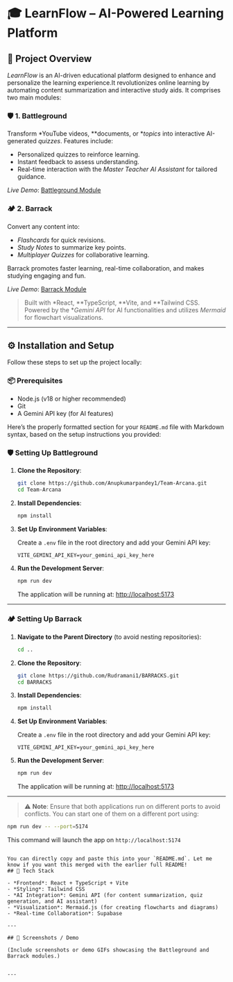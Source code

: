 # 🎓 LearnFlow – AI-Powered Learning Platform

## 📌 Project Overview

*LearnFlow* is an AI-driven educational platform designed to enhance and personalize the learning experience.It revolutionizes online learning by automating content summarization and interactive study aids. It comprises two main modules:

### 🛡 1. Battleground
Transform *YouTube videos, **documents, or **topics* into interactive AI-generated *quizzes*. Features include:
- Personalized quizzes to reinforce learning.
- Instant feedback to assess understanding.
- Real-time interaction with the *Master Teacher AI Assistant* for tailored guidance.

*Live Demo*: [Battleground Module](https://learnflowai1.netlify.app/)

### 🏕 2. Barrack
Convert any content into:
- *Flashcards* for quick revisions.
- *Study Notes* to summarize key points.
- *Multiplayer Quizzes* for collaborative learning.

Barrack promotes faster learning, real-time collaboration, and makes studying engaging and fun.

*Live Demo*: [Barrack Module](https://learnflowai2.netlify.app/)

> Built with *React, **TypeScript, **Vite, and **Tailwind CSS. Powered by the **Gemini API* for AI functionalities and utilizes *Mermaid* for flowchart visualizations.

---

## ⚙ Installation and Setup

Follow these steps to set up the project locally:

### 📦 Prerequisites
- Node.js (v18 or higher recommended)
- Git
- A Gemini API key (for AI features)

Here’s the properly formatted section for your `README.md` file with Markdown syntax, based on the setup instructions you provided:

### 🛡️ Setting Up Battleground

1. **Clone the Repository**:
   ```bash
   git clone https://github.com/Anupkumarpandey1/Team-Arcana.git
   cd Team-Arcana
   ```

2. **Install Dependencies**:
   ```bash
   npm install
   ```

3. **Set Up Environment Variables**:

   Create a `.env` file in the root directory and add your Gemini API key:
   ```env
   VITE_GEMINI_API_KEY=your_gemini_api_key_here
   ```

4. **Run the Development Server**:
   ```bash
   npm run dev
   ```

   The application will be running at: [http://localhost:5173](http://localhost:5173)

---

### 🏕️ Setting Up Barrack

1. **Navigate to the Parent Directory** (to avoid nesting repositories):
   ```bash
   cd ..
   ```

2. **Clone the Repository**:
   ```bash
   git clone https://github.com/Rudramani1/BARRACKS.git
   cd BARRACKS
   ```

3. **Install Dependencies**:
   ```bash
   npm install
   ```

4. **Set Up Environment Variables**:

   Create a `.env` file in the root directory and add your Gemini API key:
   ```env
   VITE_GEMINI_API_KEY=your_gemini_api_key_here
   ```

5. **Run the Development Server**:
   ```bash
   npm run dev
   ```

   The application will be running at: [http://localhost:5173](http://localhost:5173)

---

> ⚠️ **Note**: Ensure that both applications run on different ports to avoid conflicts. You can start one of them on a different port using:
```bash
npm run dev -- --port=5174
```
This command will launch the app on `http://localhost:5174`
```

You can directly copy and paste this into your `README.md`. Let me know if you want this merged with the earlier full README!
## 🧰 Tech Stack

- *Frontend*: React + TypeScript + Vite
- *Styling*: Tailwind CSS
- *AI Integration*: Gemini API (for content summarization, quiz generation, and AI assistant)
- *Visualization*: Mermaid.js (for creating flowcharts and diagrams)
- *Real-time Collaboration*: Supabase

---

## 📸 Screenshots / Demo

(Include screenshots or demo GIFs showcasing the Battleground and Barrack modules.)


---
